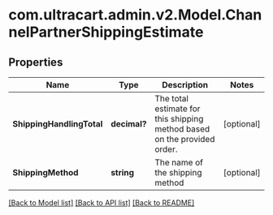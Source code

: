 # com.ultracart.admin.v2.Model.ChannelPartnerShippingEstimate
## Properties

Name | Type | Description | Notes
------------ | ------------- | ------------- | -------------
**ShippingHandlingTotal** | **decimal?** | The total estimate for this shipping method based on the provided order. | [optional] 
**ShippingMethod** | **string** | The name of the shipping method | [optional] 


[[Back to Model list]](../README.md#documentation-for-models) [[Back to API list]](../README.md#documentation-for-api-endpoints) [[Back to README]](../README.md)

